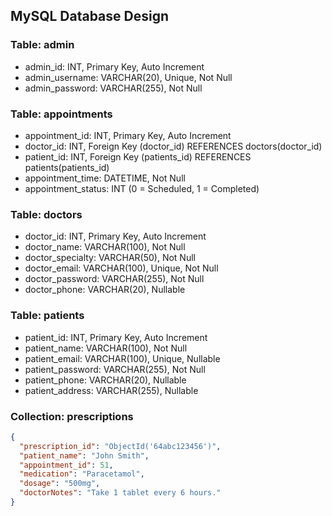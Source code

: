 ## MySQL Database Design

### Table: admin
- admin_id: INT, Primary Key, Auto Increment
- admin_username: VARCHAR(20), Unique, Not Null
- admin_password: VARCHAR(255), Not Null

### Table: appointments
- appointment_id: INT, Primary Key, Auto Increment
- doctor_id: INT, Foreign Key (doctor_id) REFERENCES doctors(doctor_id)
- patient_id: INT, Foreign Key (patients_id) REFERENCES patients(patients_id)
- appointment_time: DATETIME, Not Null
- appointment_status: INT (0 = Scheduled, 1 = Completed)

### Table: doctors
- doctor_id: INT, Primary Key, Auto Increment
- doctor_name: VARCHAR(100), Not Null
- doctor_specialty: VARCHAR(50), Not Null
- doctor_email: VARCHAR(100), Unique, Not Null
- doctor_password: VARCHAR(255), Not Null
- doctor_phone: VARCHAR(20), Nullable

### Table: patients
- patient_id: INT, Primary Key, Auto Increment
- patient_name: VARCHAR(100), Not Null
- patient_email: VARCHAR(100), Unique, Nullable
- patient_password: VARCHAR(255), Not Null
- patient_phone: VARCHAR(20), Nullable
- patient_address: VARCHAR(255), Nullable

### Collection: prescriptions
```json
{
  "prescription_id": "ObjectId('64abc123456')",
  "patient_name": "John Smith",
  "appointment_id": 51,
  "medication": "Paracetamol",
  "dosage": "500mg",
  "doctorNotes": "Take 1 tablet every 6 hours."
}
